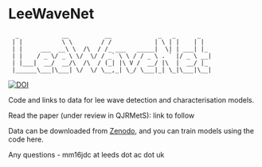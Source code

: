 # LeeWaveNet

```
  _            __          __             _   _      _   
 | |           \ \        / /            | \ | |    | |  
 | |     ___  __\ \  /\  / /_ ___   _____|  \| | ___| |_ 
 | |    / _ \/ _ \ \/  \/ / _` \ \ / / _ \ . ` |/ _ \ __|
 | |___|  __/  __/\  /\  / (_| |\ V /  __/ |\  |  __/ |_ 
 |______\___|\___| \/  \/ \__,_| \_/ \___|_| \_|\___|\__|
```

[![DOI](https://zenodo.org/badge/DOI/10.5281/zenodo.8193019.svg)](https://doi.org/10.5281/zenodo.8193019)


Code and links to data for lee wave detection and characterisation models.

Read the paper (under review in QJRMetS): link to follow

Data can be downloaded from [Zenodo](https://doi.org/10.5281/zenodo.7565310), and you can train models using the code here.

Any questions - mm16jdc at leeds dot ac dot uk
